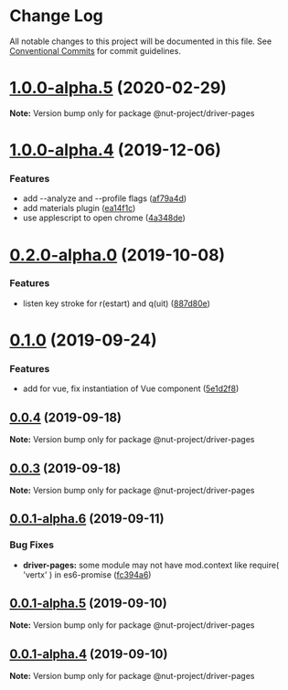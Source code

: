# Change Log

All notable changes to this project will be documented in this file.
See [Conventional Commits](https://conventionalcommits.org) for commit guidelines.

# [1.0.0-alpha.5](https://github.com/nut-project/nut/tree/master/packages/gatherer/compare/@nut-project/driver-pages@1.0.0-alpha.4...@nut-project/driver-pages@1.0.0-alpha.5) (2020-02-29)

**Note:** Version bump only for package @nut-project/driver-pages





# [1.0.0-alpha.4](https://github.com/nut-project/nut/tree/master/packages/gatherer/compare/@nut-project/driver-pages@1.0.0-alpha.3...@nut-project/driver-pages@1.0.0-alpha.4) (2019-12-06)


### Features

* add --analyze and --profile flags ([af79a4d](https://github.com/nut-project/nut/tree/master/packages/gatherer/commit/af79a4da34b0d748cfb7423d4b6684f812da75c9))
* add materials plugin ([ea14f1c](https://github.com/nut-project/nut/tree/master/packages/gatherer/commit/ea14f1cbcef1cf9df0b8537d480735eaf0912df5))
* use applescript to open chrome ([4a348de](https://github.com/nut-project/nut/tree/master/packages/gatherer/commit/4a348defb8accec833312de6571c70b664522665))





# [0.2.0-alpha.0](https://github.com/nut-project/nut/tree/master/packages/gatherer/compare/@nut-project/driver-pages@0.1.1-alpha.1...@nut-project/driver-pages@0.2.0-alpha.0) (2019-10-08)


### Features

* listen key stroke for r(estart) and q(uit) ([887d80e](https://github.com/nut-project/nut/tree/master/packages/gatherer/commit/887d80e))





# [0.1.0](https://github.com/nut-project/nut/tree/master/packages/gatherer/compare/@nut-project/driver-pages@0.0.5...@nut-project/driver-pages@0.1.0) (2019-09-24)


### Features

* add  for vue, fix instantiation of Vue component ([5e1d2f8](https://github.com/nut-project/nut/tree/master/packages/gatherer/commit/5e1d2f8))





## [0.0.4](https://github.com/nut-project/nut/tree/master/packages/gatherer/compare/@nut-project/driver-pages@0.0.3...@nut-project/driver-pages@0.0.4) (2019-09-18)

**Note:** Version bump only for package @nut-project/driver-pages





## [0.0.3](https://github.com/nut-project/nut/tree/master/packages/gatherer/compare/@nut-project/driver-pages@0.0.2...@nut-project/driver-pages@0.0.3) (2019-09-18)

**Note:** Version bump only for package @nut-project/driver-pages





## [0.0.1-alpha.6](https://github.com/nut-project/nut/tree/master/packages/gatherer/compare/@nut-project/driver-pages@0.0.1-alpha.5...@nut-project/driver-pages@0.0.1-alpha.6) (2019-09-11)


### Bug Fixes

* **driver-pages:** some module may not have mod.context like require( 'vertx' ) in es6-promise ([fc394a6](https://github.com/nut-project/nut/tree/master/packages/gatherer/commit/fc394a6))





## [0.0.1-alpha.5](https://github.com/nut-project/nut/tree/master/packages/gatherer/compare/@nut-project/driver-pages@0.0.1-alpha.4...@nut-project/driver-pages@0.0.1-alpha.5) (2019-09-10)

**Note:** Version bump only for package @nut-project/driver-pages





## [0.0.1-alpha.4](https://github.com/nut-project/nut/tree/master/packages/gatherer/compare/@nut-project/driver-pages@0.0.1-alpha.3...@nut-project/driver-pages@0.0.1-alpha.4) (2019-09-10)

**Note:** Version bump only for package @nut-project/driver-pages
